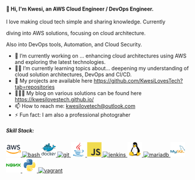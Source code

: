 #### 👋 Hi, I'm Kwesi, an AWS Cloud Engineer / DevOps Engineer. 

I love making cloud tech simple and sharing knowledge. Currently 

diving into AWS solutions, focusing on cloud architecture.

Also into DevOps tools, Automation, and Cloud Security.


<!--
**KwesiLovesTech/KwesiLovesTech** is a ✨ _special_ ✨ repository because its `README.md` (this file) appears on your GitHub profile.



- 🔭 I’m currently working on AWS platform
- 🌱 I’m currently learning for cloud security certifications 
- 👯 I’m looking to collaborate on ...
- 🤔 I’m looking for help with ...
- 💬 Ask me about ...
- 📫 How to reach me: kwesilovetech@outlook.com
- ⚡ Fun fact: I am a professional photograher 
-->

- 🧳 I’m currently working on ... enhancing cloud architectures using AWS
   and exploring the latest technologies.
- 🧑‍🎓 I’m currently learning topics about... deepening my understanding of  cloud solution architectures, DevOps and CI/CD.
- 🧠 My projects are available here https://github.com/KwesiLovesTech?tab=repositories
- 👨🏿‍💻 My blog on various solutions can be found here https://kwesilovestech.github.io/
- 📫 How to reach me: kwesilovetech@outlook.com
- ⚡ Fun fact: I am also a professional photograher 

<h5 align="left"> Skill Stack:</h5>
<p align="left"> <a href="https://aws.amazon.com" target="_blank" rel="noreferrer"> <img src="https://raw.githubusercontent.com/devicons/devicon/master/icons/amazonwebservices/amazonwebservices-original-wordmark.svg" alt="aws" width="40" height="40"/> </a> <a href="https://www.gnu.org/software/bash/" target="_blank" rel="noreferrer"> <img src="https://www.vectorlogo.zone/logos/gnu_bash/gnu_bash-icon.svg" alt="bash" width="40" height="40"/> </a> <a href="https://www.docker.com/" target="_blank" rel="noreferrer"> <img src="https://raw.githubusercontent.com/devicons/devicon/master/icons/docker/docker-original-wordmark.svg" alt="docker" width="40" height="40"/> </a>  <a href="https://git-scm.com/" target="_blank" rel="noreferrer"> <img src="https://www.vectorlogo.zone/logos/git-scm/git-scm-icon.svg" alt="git" width="40" height="40"/> </a> <a href="https://www.java.com" target="_blank" rel="noreferrer"> <img src="https://raw.githubusercontent.com/devicons/devicon/master/icons/java/java-original.svg" alt="java" width="40" height="40"/> </a> <a href="https://developer.mozilla.org/en-US/docs/Web/JavaScript" target="_blank" rel="noreferrer"> <img src="https://raw.githubusercontent.com/devicons/devicon/master/icons/javascript/javascript-original.svg" alt="javascript" width="40" height="40"/> </a> <a href="https://www.jenkins.io" target="_blank" rel="noreferrer"> <img src="https://www.vectorlogo.zone/logos/jenkins/jenkins-icon.svg" alt="jenkins" width="40" height="40"/>  <a href="https://www.linux.org/" target="_blank" rel="noreferrer"> <img src="https://raw.githubusercontent.com/devicons/devicon/master/icons/linux/linux-original.svg" alt="linux" width="40" height="40"/> </a> <a href="https://mariadb.org/" target="_blank" rel="noreferrer"> <img src="https://www.vectorlogo.zone/logos/mariadb/mariadb-icon.svg" alt="mariadb" width="40" height="40"/> </a> <a href="https://www.mysql.com/" target="_blank" rel="noreferrer"> <img src="https://raw.githubusercontent.com/devicons/devicon/master/icons/mysql/mysql-original-wordmark.svg" alt="mysql" width="40" height="40"/> </a> <a href="https://www.nginx.com" target="_blank" rel="noreferrer"> <img src="https://raw.githubusercontent.com/devicons/devicon/master/icons/nginx/nginx-original.svg" alt="nginx" width="40" height="40"/> </a> <a href="https://www.python.org" target="_blank" rel="noreferrer"> <img src="https://raw.githubusercontent.com/devicons/devicon/master/icons/python/python-original.svg" alt="python" width="40" height="40"/> </a> <a href="https://www.vagrantup.com/" target="_blank" rel="noreferrer"> <img src="https://www.vectorlogo.zone/logos/vagrantup/vagrantup-icon.svg" alt="vagrant" width="40" height="40"/> </a> </p>
